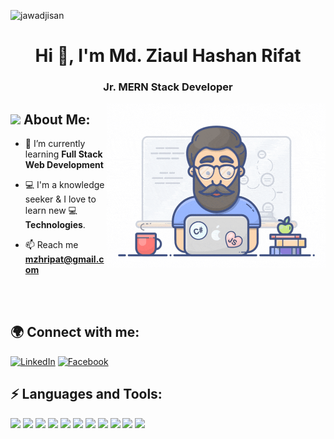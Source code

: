 <!-- ### Hi there 👋 -->
<p align="left"> <img src="https://komarev.com/ghpvc/?username=jawadjisan&label=Profile%20views&color=0e75b6&style=flat" alt="jawadjisan" /> </p>


<h1 align="center">Hi 👋, I'm Md. Ziaul Hashan Rifat</h1>
<h3 align="center">Jr. MERN Stack Developer</h3>
<!-- - 💬 Ask me about **React, Node and JavaScript.** -->


<img align="right" alt="coding" width="350" src="https://raw.githubusercontent.com/itsferdiardiansa/itsferdiardiansa/master/icons/developer.gif">

## <img src="https://media.giphy.com/media/WUlplcMpOCEmTGBtBW/giphy.gif" width="40"> **About Me:**

<!-- - I'm aspiring 🔭️ Web Developer currently learning 🌱 **ReactNative**. -->
- 🌱 I’m currently learning **Full Stack Web Development**


- 💻 I'm a knowledge seeker & I love to learn new 💻 **Technologies**.

- 📫 Reach me **mzhripat@gmail.com**

</br>
</br>




## 🌍 Connect with me:
[![LinkedIn](https://img.shields.io/badge/LinkedIn-%230077B5.svg?&style=for-the-badge&logo=linkedin&logoColor=white)](https://linkedin.com/in/M.Z%20H%20RIFAT)
[![Facebook](https://img.shields.io/badge/Facebook-%231877F2.svg?&style=for-the-badge&logo=facebook&logoColor=white)](https://facebook.com/M.Z%20H%20Rifat)

## ⚡ Languages and Tools:
<p align="left">
  <img src="https://img.shields.io/badge/Bootstrap-%23563D7C.svg?style=for-the-badge&logo=bootstrap&logoColor=white" />
  <img src="https://img.shields.io/badge/C-%2300599C.svg?style=for-the-badge&logo=c&logoColor=white" />
  <img src="https://img.shields.io/badge/CSS3-%231572B6.svg?style=for-the-badge&logo=css3&logoColor=white" />
  <img src="https://img.shields.io/badge/JavaScript-%23F7DF1E.svg?style=for-the-badge&logo=javascript&logoColor=black" />
  <img src="https://img.shields.io/badge/Node.js-%23339933.svg?style=for-the-badge&logo=node.js&logoColor=white" />
  <img src="https://img.shields.io/badge/MongoDB-%2347A248.svg?style=for-the-badge&logo=mongodb&logoColor=white" />
  <img src="https://img.shields.io/badge/React-%2361DAFB.svg?style=for-the-badge&logo=react&logoColor=black" />
  <img src="https://img.shields.io/badge/Python-%233776AB.svg?style=for-the-badge&logo=python&logoColor=white" />
  <img src="https://img.shields.io/badge/Pandas-%23150458.svg?style=for-the-badge&logo=pandas&logoColor=white" />
  <img src="https://img.shields.io/badge/Numpy-%23013243.svg?style=for-the-badge&logo=numpy&logoColor=white" />
  <img src="https://img.shields.io/badge/Matplotlib-%23FF9633.svg?style=for-the-badge&logo=matplotlib&logoColor=white" />
</p>
